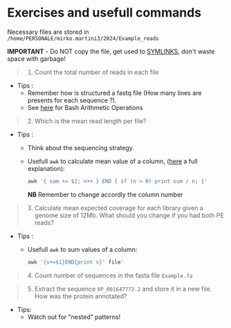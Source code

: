 # Exercises and usefull commands

Necessary files are stored in `/home/PERSONALE/mirko.martini3/2024/Example_reads`

**IMPORTANT** - Do NOT copy the file, get used to [SYMLINKS](https://linuxize.com/post/how-to-create-symbolic-links-in-linux-using-the-ln-command/), don't waste space with garbage!

>1. Count the total number of reads in each file

* Tips :
  * Remember how is structured a fastq file (How many lines are presents for each sequence ?).
  * See [here](https://linuxhint.com/bash_arithmetic_operations/) for Bash Arithmetic Operations

>2. Which is the mean read length per file?

* Tips :
  * Think about the sequencing strategy.
  * Usefull `awk` to calculate mean value of a column, ([here](https://stackoverflow.com/questions/19149731/use-awk-to-find-average-of-a-column) a full explanation):
  
    ```bash
    awk '{ sum += $2; n++ } END { if (n > 0) print sum / n; }'
    ```

    **NB** Remember to change accordly the column number

>3. Calculate mean expected coverage for each library given a genome size of 12Mb. What should you change if you had both PE reads?

* Tips :
  * Usefull `awk` to sum values of a column:
  
    ```bash
    awk '{s+=$1}END{print s}' file'
    ```

>4. Count number of sequences in the fasta file `Example.fa`

>5. Extract the sequence `XP_001647772.2` and store it in a new file. How was the protein annotated?

* Tips:
  * Watch out for "nested" patterns!
